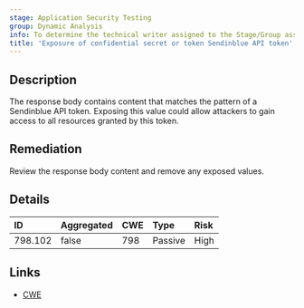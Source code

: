 ```yaml
---
stage: Application Security Testing
group: Dynamic Analysis
info: To determine the technical writer assigned to the Stage/Group associated with this page, see https://handbook.gitlab.com/handbook/product/ux/technical-writing/#assignments
title: 'Exposure of confidential secret or token Sendinblue API token'
---
```


## Description

The response body contains content that matches the pattern of a Sendinblue API token.
Exposing this value could allow attackers to gain access to all resources granted by this token.

## Remediation

Review the response body content and remove any exposed values.

## Details

| ID | Aggregated | CWE | Type | Risk |
|:---|:-----------|:----|:-----|:-----|
| 798.102 | false | 798 | Passive | High |

## Links

- [CWE](https://cwe.mitre.org/data/definitions/798.html)
